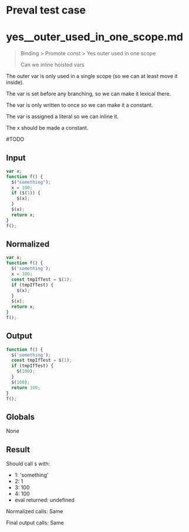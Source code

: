 # Preval test case

# yes__outer_used_in_one_scope.md

> Binding > Promote const > Yes  outer used in one scope
>
> Can we inline hoisted vars

The outer var is only used in a single scope (so we can at least move it inside).

The var is set before any branching, so we can make it lexical there.

The var is only written to once so we can make it a constant.

The var is assigned a literal so we can inline it.

The x should be made a constant.

#TODO

## Input

`````js filename=intro
var x;
function f() {
  $("something");
  x = 100;
  if ($(1)) {
    $(x);
  }
  $(x);
  return x;
}
f();
`````

## Normalized

`````js filename=intro
var x;
function f() {
  $('something');
  x = 100;
  const tmpIfTest = $(1);
  if (tmpIfTest) {
    $(x);
  }
  $(x);
  return x;
}
f();
`````

## Output

`````js filename=intro
function f() {
  $('something');
  const tmpIfTest = $(1);
  if (tmpIfTest) {
    $(100);
  }
  $(100);
  return 100;
}
f();
`````

## Globals

None

## Result

Should call `$` with:
 - 1: 'something'
 - 2: 1
 - 3: 100
 - 4: 100
 - eval returned: undefined

Normalized calls: Same

Final output calls: Same
